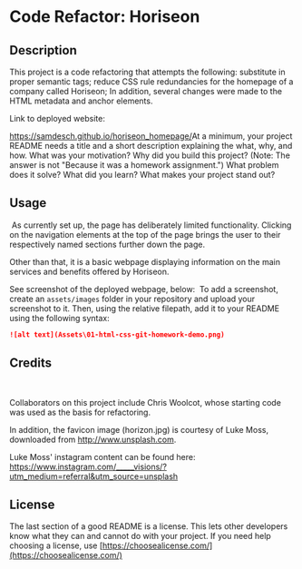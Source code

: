 # Code Refactor: Horiseon

## Description

This project is a code refactoring that attempts the following: substitute in proper semantic tags; reduce CSS rule redundancies for the homepage of a company called Horiseon; In addition, several changes were made to the HTML metadata and anchor elements.

Link to deployed website:

https://samdesch.github.io/horiseon_homepage/
​
At a minimum, your project README needs a title and a short description explaining the what, why, and how. What was your motivation? Why did you build this project? (Note: The answer is not "Because it was a homework assignment.") What problem does it solve? What did you learn? What makes your project stand out?
​

## Usage

​
As currently set up, the page has deliberately limited functionality. Clicking on the navigation elements at the top of the page brings the user to their respectively named sections further down the page.

Other than that, it is a basic webpage displaying information on the main services and benefits offered by Horiseon.

See screenshot of the deployed webpage, below:
​
To add a screenshot, create an `assets/images` folder in your repository and upload your screenshot to it. Then, using the relative filepath, add it to your README using the following syntax:
​

```md
![alt text](Assets\01-html-css-git-homework-demo.png)
```

## Credits

​

Collaborators on this project include Chris Woolcot, whose starting code was used as the basis for refactoring.

In addition, the favicon image (horizon.jpg) is courtesy of Luke Moss, downloaded from http://www.unsplash.com.

Luke Moss' instagram content can be found here: https://www.instagram.com/_____visions/?utm_medium=referral&utm_source=unsplash
​

## License

The last section of a good README is a license. This lets other developers know what they can and cannot do with your project. If you need help choosing a license, use [https://choosealicense.com/](https://choosealicense.com/)
​
